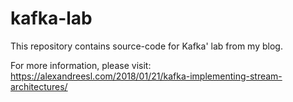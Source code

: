 # kafka-lab

This repository contains source-code for Kafka' lab from my blog. 

For more information, please visit:
https://alexandreesl.com/2018/01/21/kafka-implementing-stream-architectures/